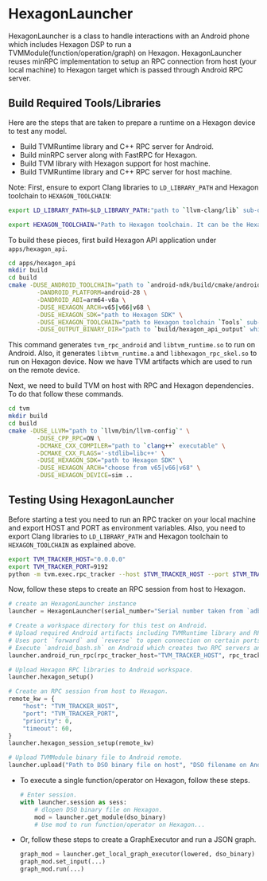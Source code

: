 <!--- Licensed to the Apache Software Foundation (ASF) under one -->
<!--- or more contributor license agreements.  See the NOTICE file -->
<!--- distributed with this work for additional information -->
<!--- regarding copyright ownership.  The ASF licenses this file -->
<!--- to you under the Apache License, Version 2.0 (the -->
<!--- "License"); you may not use this file except in compliance -->
<!--- with the License.  You may obtain a copy of the License at -->

<!---   http://www.apache.org/licenses/LICENSE-2.0 -->

<!--- Unless required by applicable law or agreed to in writing, -->
<!--- software distributed under the License is distributed on an -->
<!--- "AS IS" BASIS, WITHOUT WARRANTIES OR CONDITIONS OF ANY -->
<!--- KIND, either express or implied.  See the License for the -->
<!--- specific language governing permissions and limitations -->
<!--- under the License. -->

# HexagonLauncher
HexagonLauncher is a class to handle interactions with an Android phone which includes Hexagon DSP to run a TVMModule(function/operation/graph) on Hexagon. HexagonLauncher reuses minRPC implementation to setup an RPC connection from host (your local machine) to Hexagon target which is passed through Android RPC server.

## Build Required Tools/Libraries
Here are the steps that are taken to prepare a runtime on a Hexagon device to test any model.

- Build TVMRuntime library and C++ RPC server for Android.
- Build minRPC server along with FastRPC for Hexagon.
- Build TVM library with Hexagon support for host machine.
- Build TVMRuntime library and C++ RPC server for host machine.

Note: First, ensure to export Clang libraries to `LD_LIBRARY_PATH` and Hexagon toolchain to `HEXAGON_TOOLCHAIN`:

```bash
export LD_LIBRARY_PATH=$LD_LIBRARY_PATH:"path to `llvm-clang/lib` sub-directory"

export HEXAGON_TOOLCHAIN="Path to Hexagon toolchain. It can be the Hexagon toolchain included in the SDK, for example `HEXAGON_SDK_PATH/tools/HEXAGON_Tools/x.y.z/Tools`.  The `x.y.z` in the path is the toolchain version number, which is specific to the version of the SDK."
```

To build these pieces, first build Hexagon API application under `apps/hexagon_api`.

```bash
cd apps/hexagon_api
mkdir build
cd build
cmake -DUSE_ANDROID_TOOLCHAIN="path to `android-ndk/build/cmake/android.toolchain.cmake` file" \
        -DANDROID_PLATFORM=android-28 \
        -DANDROID_ABI=arm64-v8a \
        -DUSE_HEXAGON_ARCH=v65|v66|v68 \
        -DUSE_HEXAGON_SDK="path to Hexagon SDK" \
        -DUSE_HEXAGON_TOOLCHAIN="path to Hexagon toolchain `Tools` sub-directory which explained above" \
        -DUSE_OUTPUT_BINARY_DIR="path to `build/hexagon_api_output` which is a sub-directory of `tvm`" ..
```

This command generates `tvm_rpc_android` and `libtvm_runtime.so` to run on Android. Also, it generates `libtvm_runtime.a` and `libhexagon_rpc_skel.so` to run on Hexagon device. Now we have TVM artifacts which are used to run on the remote device.

Next, we need to build TVM on host with RPC and Hexagon dependencies. To do that follow these commands.

```bash
cd tvm
mkdir build
cd build
cmake -DUSE_LLVM="path to `llvm/bin/llvm-config`" \
        -DUSE_CPP_RPC=ON \
        -DCMAKE_CXX_COMPILER="path to `clang++` executable" \
        -DCMAKE_CXX_FLAGS='-stdlib=libc++' \
        -DUSE_HEXAGON_SDK="path to Hexagon SDK" \
        -DUSE_HEXAGON_ARCH="choose from v65|v66|v68" \
        -DUSE_HEXAGON_DEVICE=sim ..
```

## Testing Using HexagonLauncher
Before starting a test you need to run an RPC tracker on your local machine and export HOST and PORT as environment variables. Also, you need to export Clang libraries to `LD_LIBRARY_PATH` and Hexagon toolchain to `HEXAGON_TOOLCHAIN` as explained above.

```bash
export TVM_TRACKER_HOST="0.0.0.0"
export TVM_TRACKER_PORT=9192
python -m tvm.exec.rpc_tracker --host $TVM_TRACKER_HOST --port $TVM_TRACKER_PORT
```

Now, follow these steps to create an RPC session from host to Hexagon.

```python
# create an HexagonLauncher instance
launcher = HexagonLauncher(serial_number="Serial number taken from `adb devices` command")

# Create a workspace directory for this test on Android.
# Upload required Android artifacts including TVMRuntime library and RPC server to Android workspace.
# Uses port `forward` and `reverse` to open connection on certain ports that TVM uses to connect to RPC tracker.
# Execute `android_bash.sh` on Android which creates two RPC servers and connects them to RPC tracker running on host machine. 
launcher.android_run_rpc(rpc_tracker_host="TVM_TRACKER_HOST", rpc_tracker_port="TVM_TRACKER_PORT")

# Upload Hexagon RPC libraries to Android workspace.
launcher.hexagon_setup()

# Create an RPC session from host to Hexagon.
remote_kw = {
    "host": "TVM_TRACKER_HOST",
    "port": "TVM_TRACKER_PORT",
    "priority": 0,
    "timeout": 60,
}
launcher.hexagon_session_setup(remote_kw)

# Upload TVMModule binary file to Android remote.
launcher.upload("Path to DSO binary file on host", "DSO filename on Android remote")
```

- To execute a single function/operator on Hexagon, follow these steps.
    ```python
    # Enter session.
    with launcher.session as sess:
        # dlopen DSO binary file on Hexagon.
        mod = launcher.get_module(dso_binary)
        # Use mod to run function/operator on Hexagon...
    ```
- Or, follow these steps to create a GraphExecutor and run a JSON graph.
    ```python
    graph_mod = launcher.get_local_graph_executor(lowered, dso_binary)
    graph_mod.set_input(...)
    graph_mod.run(...)
    ```
